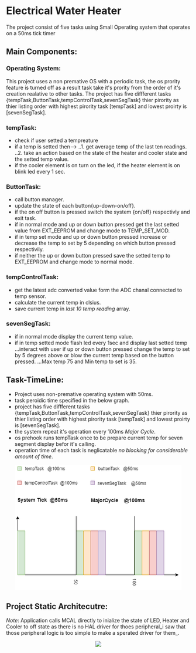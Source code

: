 # Electrical Water Heater
The project consist of five tasks using Small Operating system that operates on a 50ms tick timer
## Main Components:
### Operating System:
This project uses a non premative OS with a periodic task, the os prority feature is turned off as a result task take it's
prority from the order of it's creation realative to other tasks.
The project has five diffferent tasks {tempTask,ButtonTask,tempControlTask,sevenSegTask} thier pirority as thier listing 
order with highest pirority task [tempTask] and lowest proirty is [sevenSegTask].


### tempTask:
* check if user setted a tempreature
* if a temp is setted then-->
..1. get average temp of the last ten readings.
..2. take an action based on the state of the heater and cooler state and the setted temp value.
* if the cooler element is on turn on the led, if the heater element is on blink led every 1 sec.


### ButtonTask:
* call button manager.
* update the state of each button{up-down-on/off}.
* if the on off button is pressed switch the system {on/off} respectivly and exit task.
* if in normal mode and up or down button pressed get the last setted value from EXT_EEPROM and change mode to TEMP_SET_MOD.
* if in temp set mode and up or down button pressed increase or decrease the temp to set by 5 depending on which button pressed respectivily.
* if neither the up or down button pressed save the setted temp to EXT_EEPROM and change mode to normal mode.

### tempControlTask:
* get the latest adc converted value form the ADC chanal connected to temp sensor.
* calculate the current temp in clsius.
* save current temp in _last 10 temp reading_ array.

### sevenSegTask:
* if in normal mode display the current temp value.
* if in temp  setted mode flash led every 1sec and display last setted temp
...interact with user if up or down button pressed change the temp to set by 5 degrees above or blow the current temp based on the button pressed.
...Max temp 75 and Min temp to set is 35.

## Task-TimeLine:
* Project uses non-premative operating system with 50ms.
* task peroidic time specified in the below graph.
* project has five diffferent tasks {tempTask,ButtonTask,tempControlTask,sevenSegTask} thier pirority as thier listing 
  order with highest pirority task [tempTask] and lowest proirty is [sevenSegTask].
* the system repeat it's operation every 100ms _Major Cycle_.
* os prehook runs tempTask once to be prepare current temp for seven segment display befor it's calling.
* operation time of each task is neglicatable _no blocking for considerable amount of time_.

<div style="text-align:center"><img src="picture/timeLine.png" /></div>

## Project Static Architecutre:
_Note_: Application calls MCAL directly to inialize the state of LED, Heater and Cooler to off state as there is no 
HAL driver for thoes peripheral_i saw that those peripheral logic is too simple to make a sperated driver for them_.
<div style="text-align:center"><img src="projectStaticArchitecture.png" /></div>
